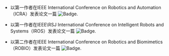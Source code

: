 - 以第一作者在IEEE International Conference on Robotics and Automation（ICRA）发表论文一篇 ![Badge](https://img.shields.io/badge/Oral-blue).

- 以第一作者在IEEE\RSJ International Conference on Intelligent Robots and Systems（IROS）发表论文一篇 ![Badge](https://img.shields.io/badge/Oral-blue).

- 以第二作者在IEEE International Conference on Robotics and Biomimetics（ROBIO）发表论文一篇 ![Badge](https://img.shields.io/badge/Poster-blue).


